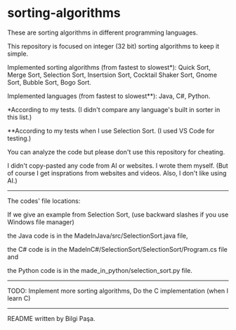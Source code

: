# sorting-algorithms

These are sorting algorithms in different programming languages.

This repository is focused on integer (32 bit) sorting algorithms to keep it simple.

Implemented sorting algorithms (from fastest to slowest*): Quick Sort, Merge Sort, Selection Sort, Insertsion Sort, Cocktail Shaker Sort, Gnome Sort, Bubble Sort, Bogo Sort.

Implemented languages (from fastest to slowest**): Java, C#, Python.

*According to my tests. (I didn't compare any language's built in sorter in this list.)

**According to my tests when I use Selection Sort. (I used VS Code for testing.)

You can analyze the code but please don't use this repository for cheating.

I didn't copy-pasted any code from AI or websites. I wrote them myself. (But of course I get insprations from websites and videos. Also, I don't like using AI.)

-------------------------------------------------------------------------------------------------

The codes' file locations:

If we give an example from Selection Sort, (use backward slashes if you use Windows file manager)

the Java code is in the MadeInJava/src/SelectionSort.java file,

the C# code is in the MadeInC#/SelectionSort/SelectionSort/Program.cs file and

the Python code is in the made_in_python/selection_sort.py file.

-------------------------------------------------------------------------------------------------

TODO: Implement more sorting algorithms, Do the C implementation (when I learn C)

-------------------------------------------------------------------------------------------------

README written by Bilgi Paşa.
